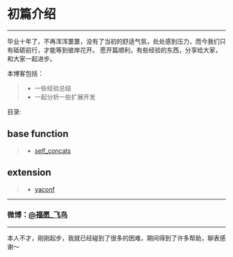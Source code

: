 # 初篇介绍

----
毕业十年了，不再浑浑噩噩，没有了当初的舒适气氛，处处感到压力，而今我们只有砥砺前行，才能等到彼岸花开。
愿开篇顺利，有些经验的东西，分享给大家，和大家一起进步。

本博客包括：

>* 一些经验总结
>* 一起分析一些扩展开发

目录:

## base function
>* [self_concats](https://netbird.github.io/blog/array/self_concats)

## extension
>* [yaconf](https://netbird.github.io/blog/extend/yaconf)
---
### 微博：[@福愿_飞鸟](https://weibo.com/teacherbird/home?wvr=5)

---

本人不才，刚刚起步，我就已经碰到了很多的困难，期间得到了许多帮助，聊表感谢～
